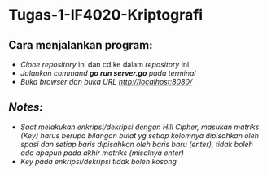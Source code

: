 # Tugas-1-IF4020-Kriptografi

<h2>Cara menjalankan program: </h2>
<ul>
<li><i>Clone repository</i> ini dan cd ke dalam <i>repository</i> ini</li>
<li><i>Jalankan <i>command</i> <strong>go run server.go</strong> pada terminal</li>
<li><i>Buka browser dan buka URL <a href="http://localhost:8080/">http://localhost:8080/</a></li>
</ul>

<h2>Notes: </h2>
<ul>
<li>Saat melakukan enkripsi/dekripsi dengan <i>Hill Cipher</i>, masukan matriks (Key) harus berupa bilangan bulat yg setiap kolomnya dipisahkan oleh spasi dan setiap baris dipisahkan oleh baris baru (enter), tidak boleh ada apapun pada akhir matriks (misalnya enter)</li>
<li>Key pada enkripsi/dekripsi tidak boleh kosong</li>
</ul>